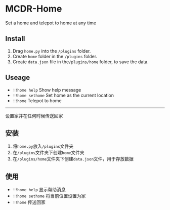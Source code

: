 # MCDR-Home

Set a home and telepot to home at any time

## Install

1. Drag `home.py` into the `/plugins` folder.
2. Create `home` folder in the `/plugins` folder.
3. Create `data.json` file in the`/plugins/home` folder, to save the data.

## Useage

 - `!!home help` Show help message
 - `!!home sethome` Set home as the current location
 - `!!home` Telepot to home

---

设置家并在任何时候传送回家

## 安装

1. 将`home.py`放入`/plugins`文件夹
2. 在`/plugins`文件夹下创建`home`文件夹
3. 在`/plugins/home`文件夹下创建`data.json`文件，用于存放数据

## 使用

 - `!!home help` 显示帮助消息
 - `!!home sethome` 将当前位置设置为家
 - `!!home` 传送回家